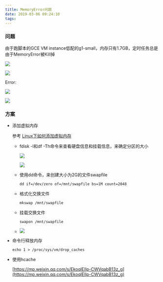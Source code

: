 ```yaml
---
title: MemoryError问题
date: 2019-03-06 09:24:10
tags:
---
```


### 问题

由于跑脚本的GCE VM instance低配的g1-small，内存只有1.7GB，定时任务总是由于MemoryError被Kill掉

<a href="https://i.imgur.com/35MbUxg.png)"><img src="https://i.imgur.com/35MbUxg.png)"/></a>

<a href="https://i.imgur.com/eltws9c.png)"><img src="https://i.imgur.com/eltws9c.png)"/></a>

Error:

<a href="https://i.imgur.com/RWAtZmc.png)"><img src="https://i.imgur.com/RWAtZmc.png)"/></a>

<a href="https://i.imgur.com/HU6PjI9.png)"><img src="https://i.imgur.com/HU6PjI9.png)"/></a>


### 方案
* 添加虚拟内存

  参考 [Linux下如何添加虚拟内存](http://www.lining0806.com/linux%E4%B8%8B%E5%A6%82%E4%BD%95%E6%B7%BB%E5%8A%A0%E8%99%9A%E6%8B%9F%E5%86%85%E5%AD%98/)

  * fdisk -l和df -Th命令来查看硬盘信息和挂载信息，来确定分区的大小

    <a href="https://i.imgur.com/hG8HMVp.png)"><img src="https://i.imgur.com/hG8HMVp.png)"/></a>

    <a href="https://i.imgur.com/iQq9qbO.png)"><img src="https://i.imgur.com/iQq9qbO.png)"/></a>

  * 使用dd命令，来创建大小为2G的文件swapfile

        dd if=/dev/zero of=/mnt/swapfile bs=1M count=2048
  * 格式化交换文件

        mkswap /mnt/swapfile
  * 挂载交换文件

        swapon /mnt/swapfile

  * <a href="https://i.imgur.com/BsbeB9R.png)"><img src="https://i.imgur.com/BsbeB9R.png)"/></a>


* 命令行释放内存

      echo 1 > /proc/sys/vm/drop_caches


* 使用hcache

  [https://mp.weixin.qq.com/s/EkoqlElIp-CWVqabB13z_g](https://mp.weixin.qq.com/s/EkoqlElIp-CWVqabB13z_g)